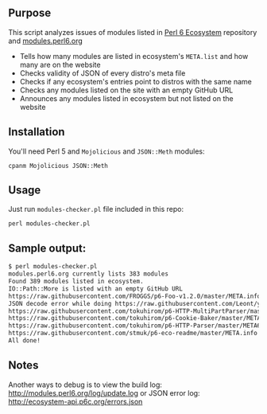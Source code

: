 
## Purpose

This script analyzes issues of modules listed in
[Perl 6 Ecosystem](https://github.com/perl6/ecosystem/) repository and
[modules.perl6.org](http://modules.perl6.org/)

* Tells how many modules are listed in ecosystem's `META.list` and how many
are on the website
* Checks validity of JSON of every distro's meta file
* Checks if any ecosystem's entries point to distros with the same name
* Checks any modules listed on the site with an empty GitHub URL
* Announces any modules listed in ecosystem but not listed on the website

## Installation

You'll need Perl 5 and `Mojolicious` and `JSON::Meth` modules:

    cpanm Mojolicious JSON::Meth

## Usage

Just run `modules-checker.pl` file included in this repo:

    perl modules-checker.pl

## Sample output:

```bash
$ perl modules-checker.pl
modules.perl6.org currently lists 383 modules
Found 389 modules listed in ecosystem.
IO::Path::More is listed with an empty GitHub URL
https://raw.githubusercontent.com/FROGGS/p6-Foo-v1.2.0/master/META.info has the same name [Foo] as https://raw.githubusercontent.com/FROGGS/p6-Foo-v1.0.0/master/META.info!
JSON decode error while doing https://raw.githubusercontent.com/Leont/yamlish/master/META.info
https://raw.githubusercontent.com/tokuhirom/p6-HTTP-MultiPartParser/master/META6.json [HTTP::MultiPartParser] not found on modules.perl6.org!
https://raw.githubusercontent.com/tokuhirom/p6-Cookie-Baker/master/META6.json [Cookie::Baker] not found on modules.perl6.org!
https://raw.githubusercontent.com/tokuhirom/p6-HTTP-Parser/master/META6.json [HTTP::Parser] not found on modules.perl6.org!
https://raw.githubusercontent.com/stmuk/p6-eco-readme/master/META.info [App::ecoreadme] not found on modules.perl6.org!
All done!
```

## Notes

Another ways to debug is to view the build log:
http://modules.perl6.org/log/update.log or JSON error log:
http://ecosystem-api.p6c.org/errors.json